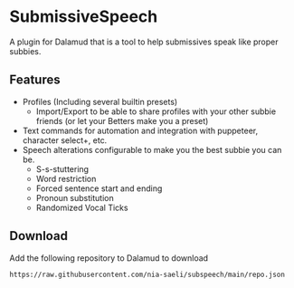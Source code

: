 # SubmissiveSpeech

A plugin for Dalamud that is a tool to help submissives speak like proper subbies.

## Features

- Profiles (Including several builtin presets)
  - Import/Export to be able to share profiles with your other subbie friends (or let your Betters make you a preset)
- Text commands for automation and integration with puppeteer, character select+, etc.
- Speech alterations configurable to make you the best subbie you can be.
  - S-s-stuttering
  - Word restriction
  - Forced sentence start and ending
  - Pronoun substitution
  - Randomized Vocal Ticks

## Download

Add the following repository to Dalamud to download

```sh
https://raw.githubusercontent.com/nia-saeli/subspeech/main/repo.json
```
